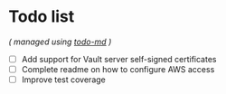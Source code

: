 # Todo list

_\( managed using [todo-md](https://github.com/Hypercubed/todo-md) \)_

- [ ] Add support for Vault server self-signed certificates
- [ ] Complete readme on how to configure AWS access
- [ ] Improve test coverage